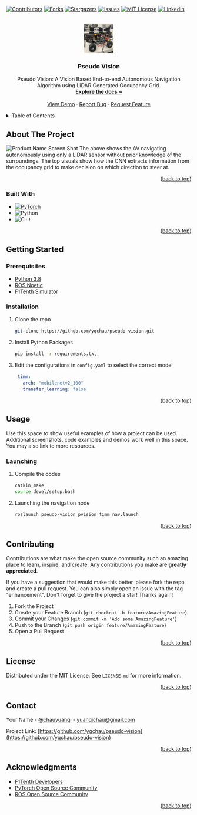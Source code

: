 <a name="readme-top"></a>

[![Contributors][contributors-shield]][contributors-url]
[![Forks][forks-shield]][forks-url]
[![Stargazers][stars-shield]][stars-url]
[![Issues][issues-shield]][issues-url]
[![MIT License][license-shield]][license-url]
[![LinkedIn][linkedin-shield]][linkedin-url]


<!-- PROJECT LOGO -->
<br />
<div align="center">
  <a href="https://github.com/yqchau/pseudo-vision">
    <img src="images/vehicle.jpeg" alt="Logo" width="80" height="80">
  </a>

<h3 align="center">Pseudo Vision</h3>

  <p align="center">
    Pseudo Vision: A Vision Based End-to-end Autonomous Navigation Algorithm using LiDAR Generated Occupancy Grid.
    <br />
    <a href="https://github.com/yqchau/pseudo-vision"><strong>Explore the docs »</strong></a>
    <br />
    <br />
    <a href="https://github.com/yqchau/pseudo-vision">View Demo</a>
    ·
    <a href="https://github.com/yqchau/pseudo-vision/issues">Report Bug</a>
    ·
    <a href="https://github.com/yqchau/pseudo-vision/issues">Request Feature</a>
  </p>
</div>



<!-- TABLE OF CONTENTS -->
<details>
  <summary>Table of Contents</summary>
  <ol>
    <li>
      <a href="#about-the-project">About The Project</a>
      <ul>
        <li><a href="#built-with">Built With</a></li>
      </ul>
    </li>
    <li>
      <a href="#getting-started">Getting Started</a>
      <ul>
        <li><a href="#prerequisites">Prerequisites</a></li>
        <li><a href="#installation">Installation</a></li>
      </ul>
    </li>
    <li><a href="#usage">Usage</a></li>
    <li><a href="#contributing">Contributing</a></li>
    <li><a href="#license">License</a></li>
    <li><a href="#contact">Contact</a></li>
    <li><a href="#acknowledgments">Acknowledgments</a></li>
  </ol>
</details>



<!-- ABOUT THE PROJECT -->
## About The Project

![Product Name Screen Shot](images/pvision.gif)
The above shows the AV navigating autonomously using only a LiDAR sensor without prior knowledge of the surroundings. The top visuals show how the CNN extracts information from the occupancy grid to make decision on which direction to steer at.

<p align="right">(<a href="#readme-top">back to top</a>)</p>



### Built With
* [![PyTorch][torch]][torch-url]
* ![Python](https://img.shields.io/badge/python-3670A0?style=for-the-badge&logo=python&logoColor=ffdd54)
* ![C++](https://img.shields.io/badge/c++-%2300599C.svg?style=for-the-badge&logo=c%2B%2B&logoColor=white)


<p align="right">(<a href="#readme-top">back to top</a>)</p>



<!-- GETTING STARTED -->
## Getting Started

### Prerequisites


* [Python 3.8](https://www.python.org/downloads/)
* [ROS Noetic](http://wiki.ros.org/noetic/Installation)
* [F1Tenth Simulator](https://github.com/f1tenth/f1tenth_simulator)

### Installation
1. Clone the repo
   ```sh
   git clone https://github.com/yqchau/pseudo-vision.git
   ```
2. Install Python Packages
   ```sh
   pip install -r requirements.txt
   ```
3. Edit the configurations in `config.yaml` to select the correct model
   ```yaml
    timm:
      arch: "mobilenetv2_100"
      transfer_learning: false
   ```

<p align="right">(<a href="#readme-top">back to top</a>)</p>



<!-- USAGE EXAMPLES -->
## Usage

Use this space to show useful examples of how a project can be used. Additional screenshots, code examples and demos work well in this space. You may also link to more resources.

### Launching
1. Compile the codes
   ```sh
   catkin_make
   source devel/setup.bash
   ```
2. Launching the navigation node
   ```sh
   roslaunch pseudo-vision pvision_timm_nav.launch
   ```

<p align="right">(<a href="#readme-top">back to top</a>)</p>






<!-- CONTRIBUTING -->
## Contributing

Contributions are what make the open source community such an amazing place to learn, inspire, and create. Any contributions you make are **greatly appreciated**.

If you have a suggestion that would make this better, please fork the repo and create a pull request. You can also simply open an issue with the tag "enhancement".
Don't forget to give the project a star! Thanks again!

1. Fork the Project
2. Create your Feature Branch (`git checkout -b feature/AmazingFeature`)
3. Commit your Changes (`git commit -m 'Add some AmazingFeature'`)
4. Push to the Branch (`git push origin feature/AmazingFeature`)
5. Open a Pull Request

<p align="right">(<a href="#readme-top">back to top</a>)</p>



<!-- LICENSE -->
## License

Distributed under the MIT License. See `LICENSE.md` for more information.

<p align="right">(<a href="#readme-top">back to top</a>)</p>



<!-- CONTACT -->
## Contact

Your Name - [@chauyuanqi](https://twitter.com/chauyuanqi) - yuanqichau@gmail.com

Project Link: [https://github.com/yqchau/pseudo-vision](https://github.com/yqchau/pseudo-vision)

<p align="right">(<a href="#readme-top">back to top</a>)</p>



<!-- ACKNOWLEDGMENTS -->
## Acknowledgments

* [F1Tenth Developers](https://f1tenth.org)
* [PyTorch Open Source Community](https://pytorch.org)
* [ROS Open Source Community](http://wiki.ros.org/Documentation)

<p align="right">(<a href="#readme-top">back to top</a>)</p>



<!-- MARKDOWN LINKS & IMAGES -->
<!-- https://www.markdownguide.org/basic-syntax/#reference-style-links -->
[contributors-shield]: https://img.shields.io/github/contributors/yqchau/pseudo-vision.svg?style=for-the-badge
[contributors-url]: https://github.com/yqchau/pseudo-vision/graphs/contributors
[forks-shield]: https://img.shields.io/github/forks/yqchau/pseudo-vision.svg?style=for-the-badge
[forks-url]: https://github.com/yqchau/pseudo-vision/network/members
[stars-shield]: https://img.shields.io/github/stars/yqchau/pseudo-vision.svg?style=for-the-badge
[stars-url]: https://github.com/yqchau/pseudo-vision/stargazers
[issues-shield]: https://img.shields.io/github/issues/yqchau/pseudo-vision.svg?style=for-the-badge
[issues-url]: https://github.com/yqchau/pseudo-vision/issues
[license-shield]: https://img.shields.io/github/license/othneildrew/Best-README-Template.svg?style=for-the-badge
[license-url]: https://github.com/yqchau/pseudo-vision/blob/master/LICENSE.md
[linkedin-shield]: https://img.shields.io/badge/-LinkedIn-black.svg?style=for-the-badge&logo=linkedin&colorB=555
[linkedin-url]: https://linkedin.com/in/yuanqichau
[product-screenshot]: images/screenshot.png
[torch]: https://img.shields.io/badge/PyTorch-%23EE4C2C.svg?style=for-the-badge&logo=PyTorch&logoColor=white
[torch-url]: https://pytorch.org
